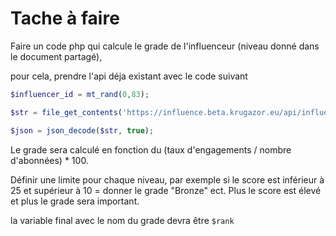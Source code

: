 # Tache à faire

Faire un code php qui calcule le grade de l'influenceur (niveau donné dans le document partagé), 

pour cela, prendre l'api déja existant avec le code suivant 
```php
$influencer_id = mt_rand(0,83);

$str = file_get_contents('https://influence.beta.krugazor.eu/api/influencers/'.$influencer_id); //get data from url + custom influencer-id

$json = json_decode($str, true);
```

Le grade sera calculé en fonction du (taux d'engagements / nombre d'abonnées) * 100.

Définir une limite pour chaque niveau, par exemple si le score est inférieur à 25 et supérieur à 10 = donner le grade "Bronze" ect. Plus le score est élevé et plus le grade sera important.

la variable final avec le nom du grade devra être `$rank`
